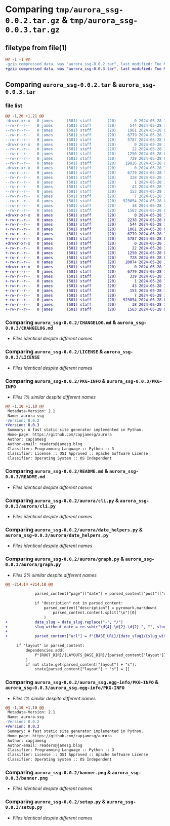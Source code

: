# Comparing `tmp/aurora_ssg-0.0.2.tar.gz` & `tmp/aurora_ssg-0.0.3.tar.gz`

## filetype from file(1)

```diff
@@ -1 +1 @@
-gzip compressed data, was "aurora_ssg-0.0.2.tar", last modified: Tue May 28 10:09:32 2024, max compression
+gzip compressed data, was "aurora_ssg-0.0.3.tar", last modified: Tue May 28 10:23:34 2024, max compression
```

## Comparing `aurora_ssg-0.0.2.tar` & `aurora_ssg-0.0.3.tar`

### file list

```diff
@@ -1,20 +1,21 @@
-drwxr-xr-x   0 james      (501) staff       (20)        0 2024-05-28 10:09:32.647052 aurora_ssg-0.0.2/
--rw-r--r--   0 james      (501) staff       (20)      544 2024-05-28 10:09:29.000000 aurora_ssg-0.0.2/CHANGELOG.md
--rw-r--r--   0 james      (501) staff       (20)     1061 2024-05-28 08:11:52.000000 aurora_ssg-0.0.2/LICENSE
--rw-r--r--   0 james      (501) staff       (20)     6779 2024-05-28 10:09:32.646730 aurora_ssg-0.0.2/PKG-INFO
--rw-r--r--   0 james      (501) staff       (20)     5787 2024-05-28 08:11:52.000000 aurora_ssg-0.0.2/README.md
-drwxr-xr-x   0 james      (501) staff       (20)        0 2024-05-28 10:09:32.643949 aurora_ssg-0.0.2/aurora/
--rw-r--r--   0 james      (501) staff       (20)       22 2024-05-28 10:07:42.000000 aurora_ssg-0.0.2/aurora/__init__.py
--rw-r--r--   0 james      (501) staff       (20)     1250 2024-05-28 09:09:39.000000 aurora_ssg-0.0.2/aurora/cli.py
--rw-r--r--   0 james      (501) staff       (20)      728 2024-05-28 08:11:52.000000 aurora_ssg-0.0.2/aurora/date_helpers.py
--rw-r--r--   0 james      (501) staff       (20)    19826 2024-05-28 09:57:26.000000 aurora_ssg-0.0.2/aurora/graph.py
-drwxr-xr-x   0 james      (501) staff       (20)        0 2024-05-28 10:09:32.645864 aurora_ssg-0.0.2/aurora_ssg.egg-info/
--rw-r--r--   0 james      (501) staff       (20)     6779 2024-05-28 10:09:32.000000 aurora_ssg-0.0.2/aurora_ssg.egg-info/PKG-INFO
--rw-r--r--   0 james      (501) staff       (20)      328 2024-05-28 10:09:32.000000 aurora_ssg-0.0.2/aurora_ssg.egg-info/SOURCES.txt
--rw-r--r--   0 james      (501) staff       (20)        1 2024-05-28 10:09:32.000000 aurora_ssg-0.0.2/aurora_ssg.egg-info/dependency_links.txt
--rw-r--r--   0 james      (501) staff       (20)       43 2024-05-28 10:09:32.000000 aurora_ssg-0.0.2/aurora_ssg.egg-info/entry_points.txt
--rw-r--r--   0 james      (501) staff       (20)      153 2024-05-28 10:09:32.000000 aurora_ssg-0.0.2/aurora_ssg.egg-info/requires.txt
--rw-r--r--   0 james      (501) staff       (20)        7 2024-05-28 10:09:32.000000 aurora_ssg-0.0.2/aurora_ssg.egg-info/top_level.txt
--rw-r--r--   0 james      (501) staff       (20)   923054 2024-05-28 08:11:52.000000 aurora_ssg-0.0.2/banner.png
--rw-r--r--   0 james      (501) staff       (20)       38 2024-05-28 10:09:32.647122 aurora_ssg-0.0.2/setup.cfg
--rw-r--r--   0 james      (501) staff       (20)     1563 2024-05-28 09:57:24.000000 aurora_ssg-0.0.2/setup.py
+drwxr-xr-x   0 james      (501) staff       (20)        0 2024-05-28 10:23:34.378456 aurora_ssg-0.0.3/
+-rw-r--r--   0 james      (501) staff       (20)     2238 2024-05-28 09:57:50.000000 aurora_ssg-0.0.3/.gitignore
+-rw-r--r--   0 james      (501) staff       (20)      544 2024-05-28 10:09:29.000000 aurora_ssg-0.0.3/CHANGELOG.md
+-rw-r--r--   0 james      (501) staff       (20)     1061 2024-05-28 08:11:52.000000 aurora_ssg-0.0.3/LICENSE
+-rw-r--r--   0 james      (501) staff       (20)     6779 2024-05-28 10:23:34.378125 aurora_ssg-0.0.3/PKG-INFO
+-rw-r--r--   0 james      (501) staff       (20)     5787 2024-05-28 08:11:52.000000 aurora_ssg-0.0.3/README.md
+drwxr-xr-x   0 james      (501) staff       (20)        0 2024-05-28 10:23:34.375388 aurora_ssg-0.0.3/aurora/
+-rw-r--r--   0 james      (501) staff       (20)       22 2024-05-28 10:23:31.000000 aurora_ssg-0.0.3/aurora/__init__.py
+-rw-r--r--   0 james      (501) staff       (20)     1250 2024-05-28 09:09:39.000000 aurora_ssg-0.0.3/aurora/cli.py
+-rw-r--r--   0 james      (501) staff       (20)      728 2024-05-28 08:11:52.000000 aurora_ssg-0.0.3/aurora/date_helpers.py
+-rw-r--r--   0 james      (501) staff       (20)    20074 2024-05-28 10:23:01.000000 aurora_ssg-0.0.3/aurora/graph.py
+drwxr-xr-x   0 james      (501) staff       (20)        0 2024-05-28 10:23:34.377229 aurora_ssg-0.0.3/aurora_ssg.egg-info/
+-rw-r--r--   0 james      (501) staff       (20)     6779 2024-05-28 10:23:34.000000 aurora_ssg-0.0.3/aurora_ssg.egg-info/PKG-INFO
+-rw-r--r--   0 james      (501) staff       (20)      339 2024-05-28 10:23:34.000000 aurora_ssg-0.0.3/aurora_ssg.egg-info/SOURCES.txt
+-rw-r--r--   0 james      (501) staff       (20)        1 2024-05-28 10:23:34.000000 aurora_ssg-0.0.3/aurora_ssg.egg-info/dependency_links.txt
+-rw-r--r--   0 james      (501) staff       (20)       43 2024-05-28 10:23:34.000000 aurora_ssg-0.0.3/aurora_ssg.egg-info/entry_points.txt
+-rw-r--r--   0 james      (501) staff       (20)      153 2024-05-28 10:23:34.000000 aurora_ssg-0.0.3/aurora_ssg.egg-info/requires.txt
+-rw-r--r--   0 james      (501) staff       (20)        7 2024-05-28 10:23:34.000000 aurora_ssg-0.0.3/aurora_ssg.egg-info/top_level.txt
+-rw-r--r--   0 james      (501) staff       (20)   923054 2024-05-28 08:11:52.000000 aurora_ssg-0.0.3/banner.png
+-rw-r--r--   0 james      (501) staff       (20)       38 2024-05-28 10:23:34.378521 aurora_ssg-0.0.3/setup.cfg
+-rw-r--r--   0 james      (501) staff       (20)     1563 2024-05-28 09:57:24.000000 aurora_ssg-0.0.3/setup.py
```

### Comparing `aurora_ssg-0.0.2/CHANGELOG.md` & `aurora_ssg-0.0.3/CHANGELOG.md`

 * *Files identical despite different names*

### Comparing `aurora_ssg-0.0.2/LICENSE` & `aurora_ssg-0.0.3/LICENSE`

 * *Files identical despite different names*

### Comparing `aurora_ssg-0.0.2/PKG-INFO` & `aurora_ssg-0.0.3/PKG-INFO`

 * *Files 1% similar despite different names*

```diff
@@ -1,10 +1,10 @@
 Metadata-Version: 2.1
 Name: aurora-ssg
-Version: 0.0.2
+Version: 0.0.3
 Summary: A fast static site generator implemented in Python.
 Home-page: https://github.com/capjamesg/aurora
 Author: capjamesg
 Author-email: readers@jamesg.blog
 Classifier: Programming Language :: Python :: 3
 Classifier: License :: OSI Approved :: Apache Software License
 Classifier: Operating System :: OS Independent
```

### Comparing `aurora_ssg-0.0.2/README.md` & `aurora_ssg-0.0.3/README.md`

 * *Files identical despite different names*

### Comparing `aurora_ssg-0.0.2/aurora/cli.py` & `aurora_ssg-0.0.3/aurora/cli.py`

 * *Files identical despite different names*

### Comparing `aurora_ssg-0.0.2/aurora/date_helpers.py` & `aurora_ssg-0.0.3/aurora/date_helpers.py`

 * *Files identical despite different names*

### Comparing `aurora_ssg-0.0.2/aurora/graph.py` & `aurora_ssg-0.0.3/aurora/graph.py`

 * *Files 2% similar despite different names*

```diff
@@ -214,14 +214,18 @@
 
             parsed_content["page"]["date"] = parsed_content["post"]["date"]
 
             if "description" not in parsed_content:
                 parsed_content["description"] = pyromark.markdown(
                     parsed_content.content.split("\n")[0]
                 )
+            date_slug = date_slug.replace("-", "/")
+            slug_without_date = re.sub(r"\d{4}-\d{2}-\d{2}-", "", slug)
+
+            parsed_content["url"] = f"{BASE_URL}/{date_slug}/{slug_without_date.replace('.html', '').replace('.md', '')}/"
 
     if "layout" in parsed_content:
         dependencies.add(
             f"{ROOT_DIR}/{LAYOUTS_BASE_DIR}/{parsed_content['layout']}.html"
         )
         if not state.get(parsed_content["layout"] + "s"):
             state[parsed_content["layout"] + "s"] = []
```

### Comparing `aurora_ssg-0.0.2/aurora_ssg.egg-info/PKG-INFO` & `aurora_ssg-0.0.3/aurora_ssg.egg-info/PKG-INFO`

 * *Files 1% similar despite different names*

```diff
@@ -1,10 +1,10 @@
 Metadata-Version: 2.1
 Name: aurora-ssg
-Version: 0.0.2
+Version: 0.0.3
 Summary: A fast static site generator implemented in Python.
 Home-page: https://github.com/capjamesg/aurora
 Author: capjamesg
 Author-email: readers@jamesg.blog
 Classifier: Programming Language :: Python :: 3
 Classifier: License :: OSI Approved :: Apache Software License
 Classifier: Operating System :: OS Independent
```

### Comparing `aurora_ssg-0.0.2/banner.png` & `aurora_ssg-0.0.3/banner.png`

 * *Files identical despite different names*

### Comparing `aurora_ssg-0.0.2/setup.py` & `aurora_ssg-0.0.3/setup.py`

 * *Files identical despite different names*

